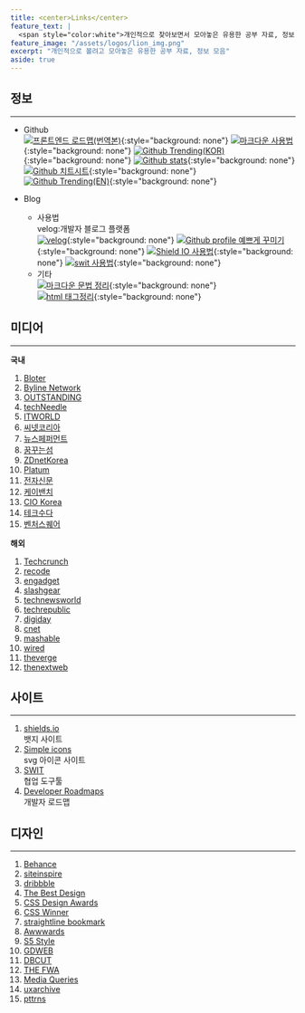 ```yaml
---
title: <center>Links</center>
feature_text: |
  <span style="color:white">개인적으로 찾아보면서 모아놓은 유용한 공부 자료, 정보 모음</span>
feature_image: "/assets/logos/lion_img.png"
excerpt: "개인적으로 볼려고 모아놓은 유용한 공부 자료, 정보 모음"
aside: true
---
```


## 정보

---

- Github  
  [![프론트엔드 로드맵(번역본)](https://img.shields.io/badge/-%ED%94%84%EB%A1%A0%ED%8A%B8%EC%97%94%EB%93%9C%20%EB%A1%9C%EB%93%9C%EB%A7%B5%20KOR-black?style=flat-square&logo=github)](https://github.com/devJang/developer-roadmap){:style="background: none"}
  [![마크다운 사용법](https://img.shields.io/badge/-%EB%A7%88%ED%81%AC%EB%8B%A4%EC%9A%B4%20%EC%82%AC%EC%9A%A9%EB%B2%95-black?style=flat-square&logo=github)](https://gist.github.com/ihoneymon/652be052a0727ad59601){:style="background: none"}
  [![Github Trending(KOR)](https://img.shields.io/badge/-Github%20Trending%20KOR-black?style=flat-square&logo=github)](https://github.com/trending?spoken_language_code=ko){:style="background: none"}
  [![Github stats](https://img.shields.io/badge/-Github%20Stats-black?style=flat-square&logo=github)](https://github.com/anuraghazra/github-readme-stats){:style="background: none"}  
  [![Github 치트시트](https://img.shields.io/badge/-Github%20%EC%B9%98%ED%8A%B8%20%EC%8B%9C%ED%8A%B8-black?style=flat-square&logo=github)](https://github.com/tiimgreen/github-cheat-sheet/blob/master/README.ko.md){:style="background: none"}  
  [![Github Trending(EN)](https://img.shields.io/badge/-Github%20Trending%20EN-black?style=flat-square&logo=github)](https://github.com/trending?spoken_language_code=en){:style="background: none"}
- Blog

  - 사용법  
     velog:개발자 블로그 플랫폼  
    [![velog](https://img.shields.io/badge/-velog-black?style=flat-square&logo=Markdown)](https://velog.io/){:style="background: none"}
    [![Github profile 예쁘게 꾸미기 ](https://img.shields.io/badge/-Github%20%EC%9D%B4%EC%81%98%EA%B2%8C%EA%BE%B8%EB%AF%B8%EA%B8%B0-black?style=flat-square&logo=Markdown)](https://velog.io/@woo0_hooo/Github-github-profile-%EA%B0%84%EC%A7%80%EB%82%98%EA%B2%8C-%EA%BE%B8%EB%AF%B8%EA%B8%B0){:style="background: none"}
    [![Shield IO 사용법 ](https://img.shields.io/badge/-Shield%20IO%20%EC%82%AC%EC%9A%A9%EB%B2%95-black?style=flat-square&logo=Markdown)](https://velog.io/@loakick/Shield-IO-%EC%82%AC%EC%9A%A9%EB%B2%95-iojyndy4pi){:style="background: none"}
    [![swit 사용법](https://img.shields.io/badge/-Swit%20%EC%82%AC%EC%9A%A9%EB%B2%95-black?style=flat-square&logo=Markdown)](https://medium.com/switmyfair/swit/home){:style="background: none"}

  * 기타  
    [![마크다운 문법 정리](https://img.shields.io/badge/-%EB%A7%88%ED%81%AC%EB%8B%A4%EC%9A%B4%20%EB%AC%B8%EB%B2%95%20%EC%A0%95%EB%A6%AC-00008b?style=flat-square&logo=Google%20Chrome)](https://dev-youngjun.tistory.com/51){:style="background: none"}  
    [![html 태그정리](https://img.shields.io/badge/-%EB%A7%88%ED%81%AC%EB%8B%A4%EC%9A%B4%20%EB%AC%B8%EB%B2%95%20%EC%A0%95%EB%A6%AC-00008b?style=flat-square&logo=Google%20Chrome)](https://dev-youngjun.tistory.com/51){:style="background: none"}

## 미디어

---

**국내**

1. [Bloter](http://www.bloter.net/)
2. [Byline Network](https://byline.network/)
3. [OUTSTANDING](https://outstanding.kr/)
4. [techNeedle](https://techneedle.com/)
5. [ITWORLD](https://www.itworld.co.kr/main/)
6. [씨넷코리아](https://www.itworld.co.kr/main/)
7. [뉴스페퍼먼트](https://newspeppermint.com/category/it/)
8. [꿈꾸는섬](https://happist.com/)
9. [ZDnetKorea](https://zdnet.co.kr/)
10. [Platum](https://platum.kr/)
11. [전자신문](https://news.etnews.com/)
12. [케이밴치](http://www.kbench.com/)
13. [CIO Korea](https://www.ciokorea.com/)
14. [테크수다](https://www.ciokorea.com/)
15. [벤처스퀘어](https://www.ciokorea.com/)

**해외**

1. [Techcrunch](https://techcrunch.com/)
2. [recode](https://www.vox.com/recode)
3. [engadget](https://www.engadget.com/)
4. [slashgear](https://www.slashgear.com/)
5. [technewsworld](https://www.technewsworld.com/)
6. [techrepublic](https://www.techrepublic.com/)
7. [digiday](https://digiday.com/)
8. [cnet](https://www.cnet.com/)
9. [mashable](https://mashable.com/)
10. [wired](https://www.wired.com/)
11. [theverge](https://www.theverge.com/)
12. [thenextweb](http://www.thenextweb.com/)

## 사이트

---

1. [shields.io](https://shields.io/)  
   뱃지 사이트
2. [Simple icons](https://simpleicons.org/)  
   svg 아이콘 사이트
3. [SWIT](https://swit.io/)  
   협업 도구툴
4. [Developer Roadmaps](https://roadmap.sh/)  
   개발자 로드맵

## 디자인

---

1. [Behance](https://www.behance.net/)
2. [siteinspire](https://www.siteinspire.com/)
3. [dribbble](https://dribbble.com/)
4. [The Best Design](https://www.thebestdesigns.com/)
5. [CSS Design Awards](https://www.cssdesignawards.com/)
6. [CSS Winner](https://www.csswinner.com/)
7. [straightline bookmark](http://bm.straightline.jp/)
8. [Awwwards](https://www.awwwards.com/)
9. [S5 Style](https://bm.s5-style.com/)
10. [GDWEB](http://www.gdweb.co.kr/main/index.asp)
11. [DBCUT](https://www.dbcut.com/bbs/index.php)
12. [THE FWA](https://thefwa.com/)
13. [Media Queries](https://mediaqueri.es/)
14. [uxarchive](https://uxarchive.com/)
15. [pttrns](https://pttrns.com/)
